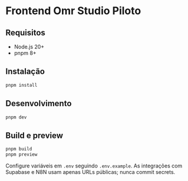 # Frontend Omr Studio Piloto

## Requisitos
- Node.js 20+
- pnpm 8+

## Instalação
```bash
pnpm install
```

## Desenvolvimento
```bash
pnpm dev
```

## Build e preview
```bash
pnpm build
pnpm preview
```

Configure variáveis em `.env` seguindo `.env.example`. As integrações com Supabase e N8N usam apenas URLs públicas; nunca commit secrets.
